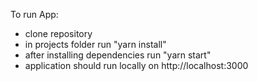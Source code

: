 To run App:
- clone repository
- in projects folder run "yarn install"
- after installing dependencies run "yarn start"
- application should run locally on http://localhost:3000
